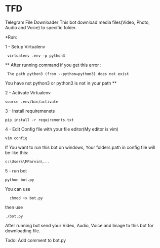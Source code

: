 # TFD
Telegram File Downloader
  This bot download media files(Video, Photo, Audio and Voice) to specific folder.

*Run:

  1 - Setup Virtualenv
  
     virtualenv .env -p python3
     
  ** After running command if you get this error :
  
     The path python3 (from --python=python3) does not exist
     
   You have not python3 or python3 is not in your path **

    
  2 - Activate Virtualenv
  
    source .env/bin/activate
    
  3 - Install requiremenets
  
    pip install -r requirements.txt
    
  4 - Edit Config file with your file editor(My editor is vim)
    
    vim config
    
   If You want to run this bot on windows, Your folders path in config file will be like this:
   
    c:\Users\MParvin\...
  
  5 - run bot
  
    python bot.py  
    
   You can use
   
      chmod +x bot.py
   then use 
   
    ./bot.py
  
After running bot send your Video, Audio, Voice and Image to this bot for downloading file.


Todo:
  Add comment to bot.py
